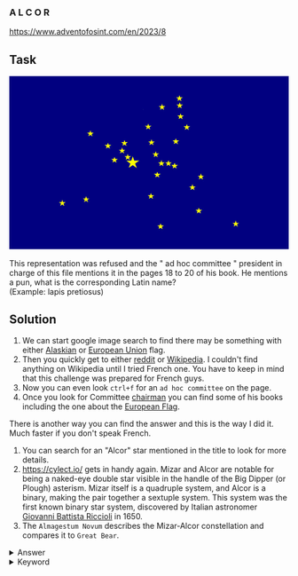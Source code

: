### A L C O R

https://www.adventofosint.com/en/2023/8

## Task

![Stars](assets/photo8.jpg)  

This representation was refused and the " ad hoc committee " president in charge of this file mentions it in the pages 18 to 20 of his book.
He mentions a pun, what is the corresponding Latin name?  
(Example: lapis pretiosus)  

## Solution

1. We can start google image search to find there may be something with either [Alaskian](https://en.wikipedia.org/wiki/Flag_of_Alaska) or [European Union](https://commons.wikimedia.org/wiki/File:Old_eu_flag_6.png) flag.
2. Then you quickly get to either [reddit](https://www.reddit.com/r/vexillologycirclejerk/comments/pj3mfe/flag_of_alaska_but_ursa_major_is_actually_complete/) or [Wikipedia](https://fr.wikipedia.org/wiki/Drapeau_europ%C3%A9en). I couldn't find anything on Wikipedia until I tried French one. You have to keep in mind that this challenge was prepared for French guys.
3. Now you can even look `ctrl+f` for an `ad hoc committee` on the page.
4. Once you look for Committee [chairman](https://fr.wikipedia.org/wiki/Robert_Bichet) you can find some of his books including the one about the [European Flag](https://www.cvce.eu/en/obj/the_european_flag_by_robert_bichet_1985-en-87d0bdab-4bf1-495a-8209-2de3a024d030.html).  

There is another way you can find the answer and this is the way I did it. Much faster if you don't speak French.
1. You can search for an "Alcor" star mentioned in the title to look for more details.  
2. https://cylect.io/ gets in handy again. Mizar and Alcor are notable for being a naked-eye double star visible in the handle of the Big Dipper (or Plough) asterism. Mizar itself is a quadruple system, and Alcor is a binary, making the pair together a sextuple system. This system was the first known binary star system, discovered by Italian astronomer [Giovanni Battista Riccioli](https://pl.wikipedia.org/wiki/Giovanni_Battista_Riccioli) in 1650.  
3. The `Almagestum Novum` describes the Mizar-Alcor constellation and compares it to `Great Bear`.  

<details><summary>Answer</summary>Ursa Maior</details>

<details><summary>Keyword</summary>Princesse du rire</details>